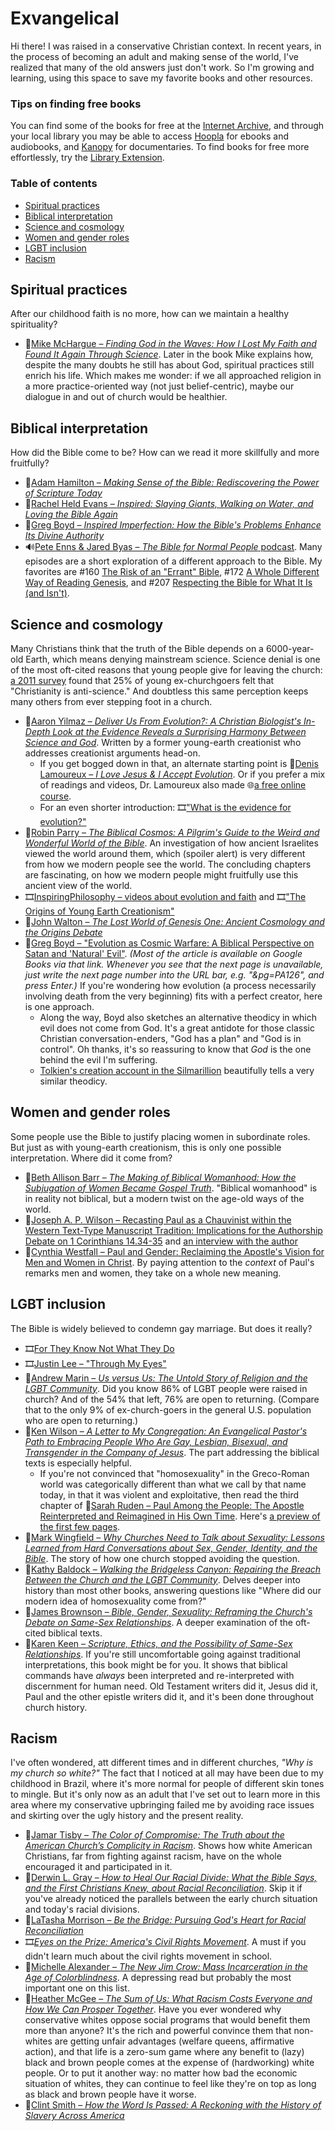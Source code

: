 <!-- omit in toc -->
# Exvangelical

Hi there! I was raised in a conservative Christian context. In recent years, in the process of becoming an adult and making sense of the world, I've realized that many of the old answers just don't work. So I'm growing and learning, using this space to save my favorite books and other resources.

<!-- omit in toc -->
### Tips on finding free books

You can find some of the books for free at the [Internet Archive](https://archive.org), and through your local library you may be able to access [Hoopla](https://www.hoopladigital.com) for ebooks and audiobooks, and [Kanopy](https://www.kanopy.com) for documentaries. To find books for free more effortlessly, try the [Library Extension](https://www.libraryextension.com).

<!-- omit in toc -->
### Table of contents
- [Spiritual practices](#spiritual-practices)
- [Biblical interpretation](#biblical-interpretation)
- [Science and cosmology](#science-and-cosmology)
- [Women and gender roles](#women-and-gender-roles)
- [LGBT inclusion](#lgbt-inclusion)
- [Racism](#racism)

## Spiritual practices

After our childhood faith is no more, how can we maintain a healthy spirituality?

- 📕[Mike McHargue – *Finding God in the Waves: How I Lost My Faith and Found It Again Through Science*](https://www.goodreads.com/book/show/28363993). Later in the book Mike explains how, despite the many doubts he still has about God, spiritual practices still enrich his life. Which makes me wonder: if we all approached religion in a more practice-oriented way (not just belief-centric), maybe our dialogue in and out of church would be healthier.

## Biblical interpretation

How did the Bible come to be? How can we read it more skillfully and more fruitfully?

- 📕[Adam Hamilton – *Making Sense of the Bible: Rediscovering the Power of Scripture Today*](https://www.goodreads.com/book/show/20820158)
- 📕[Rachel Held Evans – *Inspired: Slaying Giants, Walking on Water, and Loving the Bible Again*](https://www.goodreads.com/book/show/36576151)
- 📕[Greg Boyd – *Inspired Imperfection: How the Bible's Problems Enhance Its Divine Authority*](https://www.goodreads.com/book/show/44541760)
- 🔊[Pete Enns & Jared Byas – *The Bible for Normal People* podcast](https://peteenns.com/podcast). Many episodes are a short exploration of a different approach to the Bible. My favorites are #160 [The Risk of an "Errant" Bible](https://peteenns.com/episode-160-the-risk-of-an-errant-bible/), #172 [A Whole Different Way of Reading Genesis](https://peteenns.com/episode-172-pete-enns-a-whole-different-way-of-reading-genesis/), and #207 [Respecting the Bible for What It Is (and Isn't)](https://peteenns.com/episode-207-pete-enns-jared-byas-respecting-the-bible-for-what-it-is-and-isnt/).

## Science and cosmology

Many Christians think that the truth of the Bible depends on a 6000-year-old Earth, which means denying mainstream science. Science denial is one of the most oft-cited reasons that young people give for leaving the church: [a 2011 survey](https://www.barna.com/research/six-reasons-young-christians-leave-church/) found that 25% of young ex-churchgoers felt that "Christianity is anti-science." And doubtless this same perception keeps many others from ever stepping foot in a church.

- 📕[Aaron Yilmaz – *Deliver Us From Evolution?: A Christian Biologist's In-Depth Look at the Evidence Reveals a Surprising Harmony Between Science and God*](https://www.goodreads.com/book/show/35225618). Written by a former young-earth creationist who addresses creationist arguments head-on.
  - If you get bogged down in that, an alternate starting point is 📕[Denis Lamoureux – *I Love Jesus & I Accept Evolution*](https://www.goodreads.com/book/show/6553824). Or if you prefer a mix of readings and videos, Dr. Lamoureux also made 🌐[a free online course](https://www.coursera.org/learn/science-and-religion-101).
  - For an even shorter introduction: 🎞️["What is the evidence for evolution?"](https://youtu.be/lIEoO5KdPvg)
- 📕[Robin Parry – *The Biblical Cosmos: A Pilgrim's Guide to the Weird and Wonderful World of the Bible*](https://www.goodreads.com/book/show/24853751). An investigation of how ancient Israelites viewed the world around them, which (spoiler alert) is very different from how we modern people see the world. The concluding chapters are fascinating, on how we modern people might fruitfully use this ancient view of the world.
- 🎞️[InspiringPhilosophy – videos about evolution and faith](https://inspiringphilosophy.org/evolution-and-genesis) and 🎞️["The Origins of Young Earth Creationism"](https://youtu.be/RLcNTAi0Cw4)
- 📕[John Walton – *The Lost World of Genesis One: Ancient Cosmology and the Origins Debate*](https://www.goodreads.com/book/show/8609131)
- 📄[Greg Boyd – "Evolution as Cosmic Warfare: A Biblical Perspective on Satan and 'Natural' Evil"](https://www.google.com/books/edition/Creation_Made_Free/gwpMAwAAQBAJ?hl=en&gbpv=1&pg=PA125). *(Most of the article is available on Google Books via that link. Whenever you see that the next page is unavailable, just write the next page number into the URL bar, e.g. "&pg=PA126", and press Enter.)* If you're wondering how evolution (a process necessarily involving death from the very beginning) fits with a perfect creator, here is one approach.
  - Along the way, Boyd also sketches an alternative theodicy in which evil does not come from God. It's a great antidote for those classic Christian conversation-enders, "God has a plan" and "God is in control". Oh thanks, it's so reassuring to know that *God* is the one behind the evil I'm suffering.
  - [Tolkien's creation account in the Silmarillion](https://archive.org/details/TheSilmarillionIllustratedJ.R.R.TolkienTedNasmith/page/n25/mode/2up?view=theater) beautifully tells a very similar theodicy.

## Women and gender roles

Some people use the Bible to justify placing women in subordinate roles. But just as with young-earth creationism, this is only one possible interpretation. Where did it come from?

- 📕[Beth Allison Barr – *The Making of Biblical Womanhood: How the Subjugation of Women Became Gospel Truth*](https://www.goodreads.com/book/show/54233271). "Biblical womanhood" is in reality not biblical, but a modern twist on the age-old ways of the world.
- 📄[Joseph A. P. Wilson – Recasting Paul as a Chauvinist within the Western Text-Type Manuscript Tradition: Implications for the Authorship Debate on 1 Corinthians 14.34-35](https://digitalcommons.sacredheart.edu/cgi/viewcontent.cgi?article=1197&context=rel_fac) and [an interview with the author](https://www.youtube.com/watch?v=k3U0qSai4z8)
- 📕[Cynthia Westfall – Paul and Gender: Reclaiming the Apostle's Vision for Men and Women in Christ](https://www.goodreads.com/book/show/28268179). By paying attention to the *context* of Paul's remarks men and women, they take on a whole new meaning.

## LGBT inclusion

The Bible is widely believed to condemn gay marriage. But does it really?

- 🎞️[For They Know Not What They Do](https://www.fortheyknow.org)
- 🎞️[Justin Lee – "Through My Eyes"](https://youtu.be/EVswuw3bJns)
- 📕[Andrew Marin – *Us versus Us: The Untold Story of Religion and the LGBT Community*](https://www.goodreads.com/book/show/28084898). Did you know 86% of LGBT people were raised in church? And of the 54% that left, 76% are open to returning. (Compare that to the only 9% of ex-church-goers in the general U.S. population who are open to returning.)
- 📕[Ken Wilson – *A Letter to My Congregation: An Evangelical Pastor's Path to Embracing People Who Are Gay, Lesbian, Bisexual, and Transgender in the Company of Jesus*](https://www.goodreads.com/book/show/20750953). The part addressing the biblical texts is especially helpful.
  - If you're not convinced that "homosexuality" in the Greco-Roman world was categorically different than what we call by that name today, in that it was violent and exploitative, then read the third chapter of 📕[Sarah Ruden – Paul Among the People: The Apostle Reinterpreted and Reimagined in His Own Time](https://www.goodreads.com/book/show/7738312). Here's [a preview of the first few pages](https://www.google.com/books/edition/Paul_Among_the_People/ibjVCQAAQBAJ?gbpv=1&pg=PA45).
- 📕[Mark Wingfield – *Why Churches Need to Talk about Sexuality: Lessons Learned from Hard Conversations about Sex, Gender, Identity, and the Bible*](https://www.goodreads.com/book/show/49053913). The story of how one church stopped avoiding the question.
- 📕[Kathy Baldock – *Walking the Bridgeless Canyon: Repairing the Breach Between the Church and the LGBT Community*](https://www.goodreads.com/book/show/23367214). Delves deeper into history than most other books, answering questions like "Where did our modern idea of homosexuality come from?"
- 📕[James Brownson – *Bible, Gender, Sexuality: Reframing the Church's Debate on Same-Sex Relationships*](https://www.goodreads.com/book/show/18912131). A deeper examination of the oft-cited biblical texts.
- 📕[Karen Keen – *Scripture, Ethics, and the Possibility of Same-Sex Relationships*](https://www.goodreads.com/book/show/56880984). If you're still uncomfortable going against traditional interpretations, this book might be for you. It shows that biblical commands have *always* been interpreted and re-interpreted with discernment for human need. Old Testament writers did it, Jesus did it, Paul and the other epistle writers did it, and it's been done throughout church history.

## Racism

I've often wondered, att different times and in different churches, *"Why is my church so white?"* The fact that I noticed at all may have been due to my childhood in Brazil, where it's more normal for people of different skin tones to mingle. But it's only now as an adult that I've set out to learn more in this area where my conservative upbringing failed me by avoiding race issues and skirting over the ugly history and the present reality.

- 📕[Jamar Tisby – *The Color of Compromise: The Truth about the American Church’s Complicity in Racism*](https://www.goodreads.com/en/book/show/38915761). Shows how white American Christians, far from fighting against racism, have on the whole encouraged it and participated in it.
- 📕[Derwin L. Gray – *How to Heal Our Racial Divide: What the Bible Says, and the First Christians Knew, about Racial Reconciliation*](https://www.goodreads.com/book/show/60454231). Skip it if you've already noticed the parallels between the early church situation and today's racial divisions.
- 📕[LaTasha Morrison – *Be the Bridge: Pursuing God's Heart for Racial Reconciliation*](https://www.goodreads.com/book/show/44525577)
- 🎞️[*Eyes on the Prize: America's Civil Rights Movement*](https://www.pbs.org/wgbh/americanexperience/films/eyesontheprize). A must if you didn't learn much about the civil rights movement in school.
- 📕[Michelle Alexander – *The New Jim Crow: Mass Incarceration in the Age of Colorblindness*](https://www.goodreads.com/book/show/6792458). A depressing read but probably the most important one on this list.
- 📕[Heather McGee – *The Sum of Us: What Racism Costs Everyone and How We Can Prosper Together*](https://www.goodreads.com/book/show/53231851). Have you ever wondered why conservative whites oppose social programs that would benefit them more than anyone? It's the rich and powerful convince them that non-whites are getting unfair advantages (welfare queens, affirmative action), and that life is a zero-sum game where any benefit to (lazy) black and brown people comes at the expense of (hardworking) white people. Or to put it another way: no matter how bad the economic situation of whites, they can continue to feel like they're on top as long as black and brown people have it worse.
- 📕[Clint Smith – *How the Word Is Passed: A Reckoning with the History of Slavery Across America*](https://www.goodreads.com/book/show/55643287)
